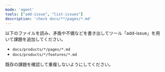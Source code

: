```yaml
---
mode: 'agent'
tools: ["add-issue", "list-issues"]
description: 'check docs/**/pages/*.md'
---
```


以下のファイルを読み、矛盾や不備などを書き出してツール「add-issue」を用いて課題を追加してください。

- `docs/products/*/pages/*.md`
- `docs/products/*/features/*.md`

既存の課題を確認して重複しないようにしてください。
